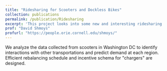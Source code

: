 ```yaml
---
title: "Ridesharing for Scooters and Dockless Bikes"
collection: publications
permalink: /publication/Ridesharing
excerpt: 'This project looks into some new and interesting ridesharing problems for scooters and dockless biks.'
prof: "David Shmoys"
profurl: "https://people.orie.cornell.edu/shmoys/"
---
```

We analyze the data collected from scooters in Washington DC to identify interactions with other transportations and predict demand at each region. Efficient rebalancing schedule and incentive schema for "chargers" are designed.
